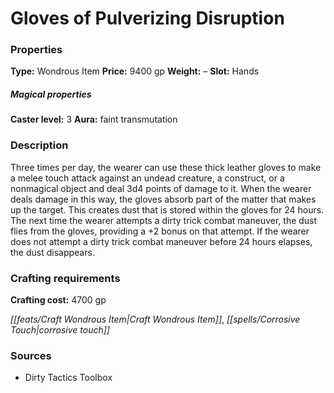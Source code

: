 ﻿---
Title: "Gloves of Pulverizing Disruption"
Type: "Wondrous Item"
Price: "9400 gp"
Weight: "–"
Slot: "Hands"
Caster level: "3"
Aura: "faint transmutation"
Description: |
  "Three times per day, the wearer can use these thick leather gloves to make a melee touch attack against an undead creature, a construct, or a nonmagical object and deal 3d4 points of damage to it. When the wearer deals damage in this way, the gloves absorb part of the matter that makes up the target. This creates dust that is stored within the gloves for 24 hours. The next time the wearer attempts a dirty trick combat maneuver, the dust flies from the gloves, providing a +2 bonus on that attempt. If the wearer does not attempt a dirty trick combat maneuver before 24 hours elapses, the dust disappears."
Crafting cost: "4700 gp"
Sources: "['Dirty Tactics Toolbox']"
---

# Gloves of Pulverizing Disruption

### Properties

**Type:** Wondrous Item **Price:** 9400 gp **Weight:** – **Slot:** Hands

##### Magical properties

**Caster level:** 3 **Aura:** faint transmutation

### Description

Three times per day, the wearer can use these thick leather gloves to make a melee touch attack against an undead creature, a construct, or a nonmagical object and deal 3d4 points of damage to it. When the wearer deals damage in this way, the gloves absorb part of the matter that makes up the target. This creates dust that is stored within the gloves for 24 hours. The next time the wearer attempts a dirty trick combat maneuver, the dust flies from the gloves, providing a +2 bonus on that attempt. If the wearer does not attempt a dirty trick combat maneuver before 24 hours elapses, the dust disappears.

### Crafting requirements

**Crafting cost:** 4700 gp

_[[feats/Craft Wondrous Item|Craft Wondrous Item]]_, _[[spells/Corrosive Touch|corrosive touch]]_

### Sources

* Dirty Tactics Toolbox